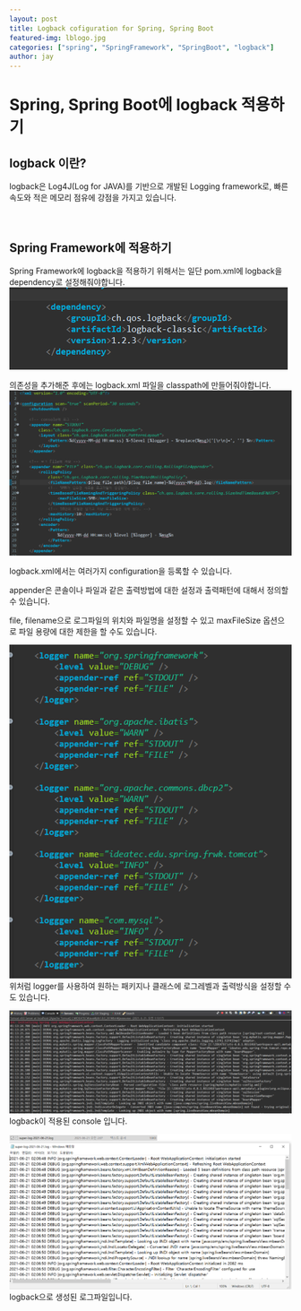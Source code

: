 ```yaml
---
layout: post
title: Logback cofiguration for Spring, Spring Boot
featured-img: lblogo.jpg
categories: ["spring", "SpringFramework", "SpringBoot", "logback"]
author: jay
---
```


# Spring, Spring Boot에 logback 적용하기

## logback 이란?
logback은 Log4J(Log for JAVA)를 기반으로 개발된 Logging framework로, 빠른 속도와 적은 메모리 점유에 강점을 가지고 있습니다.<br>
<br><br>

## Spring Framework에 적용하기
Spring Framework에 logback을 적용하기 위해서는 일단 pom.xml에 logback을 dependency로 설정해줘야합니다.<br>
![pom_logback](../image/jay/pom_logback.PNG)
<br>

의존성을 추가해준 후에는 logback.xml 파일을 classpath에 만들어줘야합니다.<br> 
![logback_xml](../image/jay/logback_xml.PNG)
<br>

logback.xml에서는 여러가지 configuration을 등록할 수 있습니다.
<br>

appender은 콘솔이나 파일과 같은 출력방법에 대한 설정과 출력패턴에 대해서 정의할 수 있습니다.
<br>

file, filename으로 로그파일의 위치와 파일명을 설정할 수 있고 maxFileSize 옵션으로 파일 용량에 대한 제한을 할 수도 있습니다.
<br>

![log_add](../image/jay/log_add.PNG)
위처럼 logger를 사용하여 원하는 패키지나 클래스에 로그레벨과 출력방식을 설정할 수도 있습니다.
<br>

![logback_console](../image/jay/logback_console.PNG)
logback이 적용된 console 입니다.
<br>

![logfile](../image/jay/logfile.PNG)
logback으로 생성된 로그파일입니다.
















